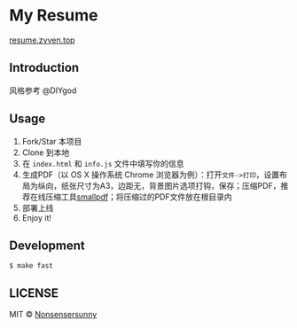 # My Resume

[resume.zyven.top](http://resume.zyven.top)

## Introduction

风格参考 @DIYgod

## Usage

1. Fork/Star 本项目
1. Clone 到本地
1. 在 `index.html` 和 `info.js` 文件中填写你的信息
1. 生成PDF（以 OS X 操作系统 Chrome 浏览器为例）：打开`文件->打印`，设置布局为纵向，纸张尺寸为A3，边距无，背景图片选项打钩，保存；压缩PDF，推荐在线压缩工具[smallpdf](http://smallpdf.com/cn/compress-pdf)；将压缩过的PDF文件放在根目录内
1. 部署上线
1. Enjoy it!

## Development

```
$ make fast
```

## LICENSE

MIT © [Nonsensersunny](http://github.com/Nonsensersunny)